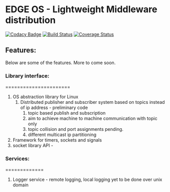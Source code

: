 # EDGE OS - Lightweight Middleware distribution

[![Codacy Badge](https://api.codacy.com/project/badge/Grade/c7b509cdc4f843f19eab25e7f40c3a20)](https://app.codacy.com/app/devendra.aaru/EDGEMW?utm_source=github.com&utm_medium=referral&utm_content=DevNaga/EDGEMW&utm_campaign=Badge_Grade_Dashboard)
[![Build Status](https://travis-ci.org/DevNaga/EDGEMW.svg?branch=master)](https://travis-ci.org/DevNaga/EDGEMW) [![Coverage Status](https://coveralls.io/repos/github/DevNaga/EDGEMW/badge.svg?branch=master)](https://coveralls.io/github/DevNaga/EDGEMW?branch=master)


## Features:

Below are some of the features. More to come soon.


### Library interface:
======================

1. OS abstraction library for Linux
    1. Distributed publisher and subscriber system based on topics instead of ip address  - preliminary code
        1. topic based publish and subscription
        2. aim to achieve machine to machine communication with topic only
        3. topic collision and port assignments pending.
        4. different multicast ip partitioning 
2. Framework for timers, sockets and signals 
3. socket library API -
    


### Services:
=============

1. Logger service - remote logging, local logging yet to be done over unix domain
